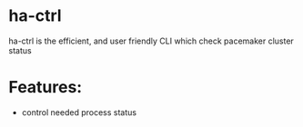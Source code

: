 # ha-ctrl

ha-ctrl is the efficient, and user friendly CLI which check pacemaker cluster status


# Features:

- control needed process status
